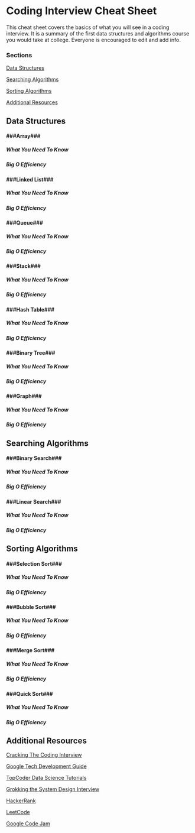 # Coding Interview Cheat Sheet
This cheat sheet covers the basics of what you will see in 
a coding interview. It is a summary of the first data 
structures and algorithms course you would take at college. 
Everyone is encouraged to edit and add info.

### Sections
[Data Structures](#data-structures)

[Searching Algorithms](#searching-algorithms)

[Sorting Algorithms](#sorting-algorithms)

[Additional Resources](#additional-resources)

## Data Structures

#### ###Array###
##### What You Need To Know
##### Big O Efficiency

#### ###Linked List###
##### What You Need To Know
##### Big O Efficiency

#### ###Queue###
##### What You Need To Know
##### Big O Efficiency

#### ###Stack###
##### What You Need To Know
##### Big O Efficiency

#### ###Hash Table###
##### What You Need To Know
##### Big O Efficiency

#### ###Binary Tree###
##### What You Need To Know
##### Big O Efficiency

#### ###Graph###
##### What You Need To Know
##### Big O Efficiency


## Searching Algorithms
#### ###Binary Search###
##### What You Need To Know
##### Big O Efficiency

#### ###Linear Search###
##### What You Need To Know
##### Big O Efficiency


## Sorting Algorithms
#### ###Selection Sort###
##### What You Need To Know
##### Big O Efficiency

#### ###Bubble Sort###
##### What You Need To Know
##### Big O Efficiency

#### ###Merge Sort###
##### What You Need To Know
##### Big O Efficiency

#### ###Quick Sort###
##### What You Need To Know
##### Big O Efficiency


## Additional Resources
[Cracking The Coding Interview](https://www.amazon.com/Cracking-Coding-Interview-Programming-Questions/dp/098478280X)

[Google Tech Development Guide](https://techdevguide.withgoogle.com/paths/foundational/)

[TopCoder Data Science Tutorials](https://www.topcoder.com/community/data-science/data-science-tutorials/)

[Grokking the System Design Interview](https://www.educative.io/collection/5668639101419520/5649050225344512)

[HackerRank](https://www.hackerrank.com/dashboard)

[LeetCode](https://leetcode.com/problemset/algorithms/)

[Google Code Jam](https://code.google.com/codejam/)


